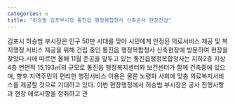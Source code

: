 ```yaml
---
categories: e
title: "허승범 김포부시장 통진읍 행정복합청사 신축공사 현장전검"
---
```

 김포시 허승범 부시장은 인구 50만 시대를 맞아 시민에게 안정된 의료서비스 제공 및 복지행정 서비스 제공을 위해 건립 중인 통진읍 행정복합청사 신축현장에 방문하여 현장을 찾았다.시에 따르면 올해 11월 준공을 앞두고 있는 통진읍행정복합청사는 지하2층 지상4층 연면적 15,193㎡의 규모로 통진읍 행정복지센터와 보건센터가 함께 건축중에 있으며, 향후 지역주민의 편리한 행정서비스 이용은 물론 노령화 사회에 맞춤 의료복지서비스를 제공할 것으로 기대하고 있다. 이번 현장행정에서 허승범 부시장은 공사 진행사항과 현장 애로사항을 청취하고 관